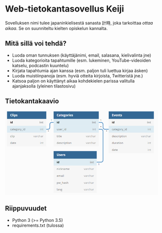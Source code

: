 # Web-tietokantasovellus Keiji
Sovelluksen nimi tulee japaninkielisestä sanasta 計時, joka tarkoittaa _ottaa aikaa_. Se on suunniteltu kielten opiskelun kannalta. 

## Mitä sillä voi tehdä?
 * Luoda oman tunnuksen (käyttäjänimi, email, salasana, kielivalinta jne)
 * Luoda kategorioita tapahtumille (esm. lukeminen, YouTube-videoiden katselu, podcastin kuuntelu)
 * Kirjata tapahtumia ajan kanssa (esm. paljon tuli luettua kirjaa äsken)
 * Luoda muistiinpanoja (esm. hyviä otteita kirjoista, Twitteristä jne.)
 * Katsoa paljon on käyttänyt aikaa kohdekielen parissa valitulla ajanjaksolla (yleinen tilastosivu)

## Tietokantakaavio
![tietokantakaavio](tietokantakaavio.png)

## Riippuvuudet
 * Python 3 (>= Python 3.5)
 * requirements.txt (tulossa)
